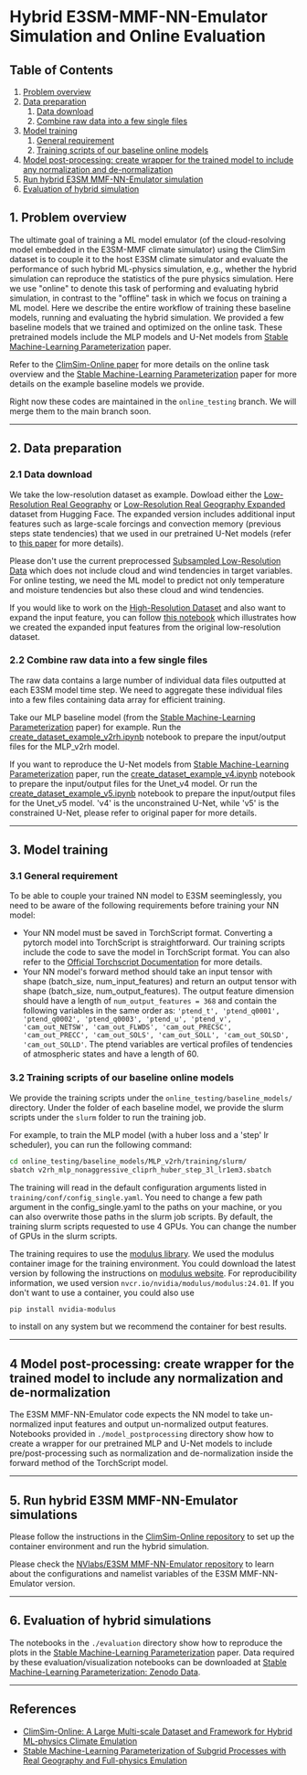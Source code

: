 # Hybrid E3SM-MMF-NN-Emulator Simulation and Online Evaluation

## Table of Contents

1. [Problem overview](#1-problem-overview)
2. [Data preparation](#2-data-preparation)
    1. [Data download](#21-data-download)
    2. [Combine raw data into a few single files](#22-combine-raw-data-into-a-few-single-files)
3. [Model training](#3-model-training)
    1. [General requirement](#31-general-requirement)
    2. [Training scripts of our baseline online models](#32-training-scripts-of-our-baseline-online-models)
4. [Model post-processing: create wrapper for the trained model to include any normalization and de-normalization](#4-model-post-processing-create-wrapper-for-the-trained-model-to-include-any-normalization-and-de-normalization)
5. [Run hybrid E3SM MMF-NN-Emulator simulation](#5-run-hybrid-e3sm-mmf-nn-emulator-simulation)
6. [Evaluation of hybrid simulation](#6-evaluation-of-hybrid-simulation)

## 1. Problem overview
The ultimate goal of training a ML model emulator (of the cloud-resolving model embedded in the E3SM-MMF climate simulator) using the ClimSim dataset is to couple it to the host E3SM climate simulator and evaluate the performance of such hybrid ML-physics simulation, e.g., whether the hybrid simulation can reproduce the statistics of the pure physics simulation. Here we use "online" to denote this task of performing and evaluating hybrid simulation, in contrast to the "offline" task in which we focus on training a ML model. Here we describe the entire workflow of training these baseline models, running and evaluating the hybrid simulation. We provided a few baseline models that we trained and optimized on the online task. These pretrained models include the MLP models and U-Net models from [Stable Machine-Learning Parameterization](https://arxiv.org/abs/2407.00124) paper.

Refer to the [ClimSim-Online paper](https://arxiv.org/abs/2306.08754) for more details on the online task overview and the [Stable Machine-Learning Parameterization](https://arxiv.org/abs/2407.00124) paper for more details on the example baseline models we provide.

Right now these codes are maintained in the ```online_testing``` branch. We will merge them to the main branch soon.

---

## 2. Data preparation

### 2.1 Data download

We take the low-resolution dataset as example. Dowload either the [Low-Resolution Real Geography](https://huggingface.co/datasets/LEAP/ClimSim_low-res) or [Low-Resolution Real Geography Expanded](https://huggingface.co/datasets/LEAP/ClimSim_low-res-expanded) dataset from Hugging Face. The expanded version includes additional input features such as large-scale forcings and convection memory (previous steps state tendencies) that we used in our pretrained U-Net models (refer to [this paper](https://arxiv.org/abs/2407.00124) for more details). 

Please don't use the current preprocessed [Subsampled Low-Resolution Data](https://huggingface.co/datasets/LEAP/subsampled_low_res) which does not include cloud and wind tendencies in target variables. For online testing, we need the ML model to predict not only temperature and moisture tendencies but also these cloud and wind tendencies.

If you would like to work on the [High-Resolution Dataset]((https://huggingface.co/datasets/LEAP/ClimSim_high-res)) and also want to expand the input feature, you can follow [this notebook](./online_testing/data_preparation/adding_input_feature.ipynb) which illustrates how we created the expanded input features from the original low-resolution dataset.

### 2.2 Combine raw data into a few single files

The raw data contains a large number of individual data files outputted at each E3SM model time step. We need to aggregate these individual files into a few files containing data array for efficient training.

Take our MLP baseline model (from the [Stable Machine-Learning Parameterization](https://arxiv.org/abs/2407.00124) paper) for example. Run the [create_dataset_example_v2rh.ipynb](./data_preparation/create_dataset/create_dataset_example_v2rh.ipynb) notebook to prepare the input/output files for the MLP_v2rh model. 

If you want to reproduce the U-Net models from [Stable Machine-Learning Parameterization](https://arxiv.org/abs/2407.00124) paper, run the [create_dataset_example_v4.ipynb](./data_preparation/create_dataset/create_dataset_example_v4.ipynb) notebook to prepare the input/output files for the Unet_v4 model. Or run the [create_dataset_example_v5.ipynb](./data_preparation/create_dataset/create_dataset_example_v5.ipynb) notebook to prepare the input/output files for the Unet_v5 model. 'v4' is the unconstrained U-Net, while 'v5' is the constrained U-Net, please refer to original paper for more details.

---

## 3. Model training

### 3.1 General requirement

To be able to couple your trained NN model to E3SM seeminglessly, you need to be aware of the following requirements before training your NN model:

- Your NN model must be saved in TorchScript format. Converting a pytorch model into TorchScript is straightforward. Our training scripts include the code to save the model in TorchScript format. You can also refer to the [Official Torchscript Documentation](https://pytorch.org/docs/stable/jit.html) for more details.
- Your NN model's forward method should take an input tensor with shape (batch_size, num_input_features) and return an output tensor with shape (batch_size, num_output_features). The output feature dimension should have a length of ```num_output_features = 368``` and contain the following variables in the same order as: ```'ptend_t', 'ptend_q0001', 'ptend_q0002', 'ptend_q0003', 'ptend_u', 'ptend_v', 'cam_out_NETSW', 'cam_out_FLWDS', 'cam_out_PRECSC', 'cam_out_PRECC', 'cam_out_SOLS', 'cam_out_SOLL', 'cam_out_SOLSD', 'cam_out_SOLLD'```. The ptend variables are vertical profiles of tendencies of atmospheric states and have a length of 60.

### 3.2 Training scripts of our baseline online models

We provide the training scripts under the ```online_testing/baseline_models/``` directory. Under the folder of each baseline model, we provide the slurm scripts under the ```slurm``` folder to run the training job.

For example, to train the MLP model (with a huber loss and a 'step' lr scheduler), you can run the following command:
```bash
cd online_testing/baseline_models/MLP_v2rh/training/slurm/
sbatch v2rh_mlp_nonaggressive_cliprh_huber_step_3l_lr1em3.sbatch
```

The training will read in the default configuration arguments listed in ```training/conf/config_single.yaml```. You need to change a few path argument in the config_single.yaml to the paths on your machine, or you can also overwrite those paths in the slurm job scripts. By default, the training slurm scripts requested to use 4 GPUs. You can change the number of GPUs in the slurm scripts.

The training requires to use the [modulus library](https://docs.nvidia.com/deeplearning/modulus/getting-started/index.html). We used the modulus container image for the training environment. You could download the latest version by following the instructions on [modulus website](https://docs.nvidia.com/deeplearning/modulus/getting-started/index.html). For reproducibility information, we used version ```nvcr.io/nvidia/modulus/modulus:24.01```. If you don't want to use a container, you could also use

```bash
pip install nvidia-modulus
``` 
to install on any system but we recommend the container for best results.

---

## 4 Model post-processing: create wrapper for the trained model to include any normalization and de-normalization

The E3SM MMF-NN-Emulator code expects the NN model to take un-normalized input features and output un-normalized output features. Notebooks provided in ```./model_postprocessing``` directory show how to create a wrapper for our pretrained MLP and U-Net models to include pre/post-processing such as normalization and de-normalization inside the forward method of the TorchScript model.

---

## 5. Run hybrid E3SM MMF-NN-Emulator simulations

Please follow the instructions in the [ClimSim-Online repository](https://github.com/leap-stc/climsim-online/tree/main) to set up the container environment and run the hybrid simulation.

Please check the [NVlabs/E3SM MMF-NN-Emulator repository](https://github.com/zyhu-hu/E3SM_nvlab/tree/cleaner_workflow_tomerge/climsim_scripts) to learn about the configurations and namelist variables of the E3SM MMF-NN-Emulator version.

---

## 6. Evaluation of hybrid simulations

The notebooks in the ```./evaluation``` directory show how to reproduce the plots in the [Stable Machine-Learning Parameterization](https://arxiv.org/abs/2407.00124) paper. Data required by these evaluation/visualization notebooks can be downloaded at [Stable Machine-Learning Parameterization: Zenodo Data](https://zenodo.org/records/12797811).

---

## References

- [ClimSim-Online: A Large Multi-scale Dataset and Framework for Hybrid ML-physics Climate Emulation](arXiv:2306.08754)
- [Stable Machine-Learning Parameterization of Subgrid Processes with Real Geography and Full-physics Emulation](arXiv:2407.00124)